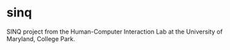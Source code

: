 sinq
====

SINQ project from the Human-Computer Interaction Lab at the University of Maryland, College Park.
